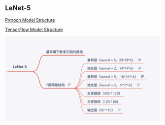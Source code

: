 ## LeNet-5


[Pytroch Model Structure](https://github.com/WeiYangBin/AI-Knowledge/blob/master/DL-Knowledge/LeNet-5/LeNet-5.ipynb)

[TensorFlow Model Structure](https://github.com/WeiYangBin/AI-Knowledge/blob/master/DL-Knowledge/LeNet-5/LeNet-5.ipynb)


![image](https://github.com/WeiYangBin/AI-Knowledge/blob/master/DL-Knowledge/LeNet-5/img/LeNet.png)



